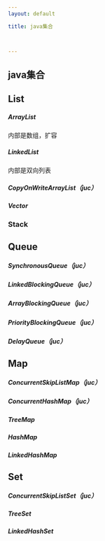 ```yaml
---
layout: default

title: java集合



---
```


## java集合

## List

##### ArrayList

内部是数组，扩容

##### LinkedList

内部是双向列表

##### CopyOnWriteArrayList（juc）

##### Vector

### Stack

## Queue

##### SynchronousQueue（juc）

##### LinkedBlockingQueue（juc）

##### ArrayBlockingQueue（juc）

##### PriorityBlockingQueue（juc）

##### DelayQueue（juc）

## Map

##### ConcurrentSkipListMap（juc）

##### ConcurrentHashMap（juc）

##### TreeMap

##### HashMap

##### LinkedHashMap

## Set

##### ConcurrentSkipListSet（juc）

##### TreeSet

##### LinkedHashSet